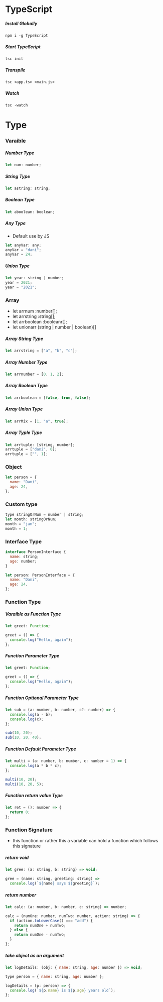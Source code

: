 # TypeScript

##### Install Globally

```properties
npm i -g TypeScript
```

##### Start TypeScript

```properties
tsc init
```

##### Transpile

```properties
tsc <app.ts> <main.js>
```

##### Watch

```properties
tsc -watch
```

# Type

### Varaible

##### Number Type

```js
let num: number;
```

##### String Type

```js
let astring: string;
```

##### Boolean Type

```js
let aboolean: boolean;
```

##### Any Type

- Default use by JS

```js
let anyVar: any;
anyVar = "dani";
anyVar = 24;
```

##### Union Type

```js
let year: string | number;
year = 2021;
year = "2021";
```

### Array

- let arrnum :number[];
- let arrstring :string[];
- let arrboolean :booleanr[];
- let unionarr (string | number | boolean)[]

##### Array String Type

```js
let arrstring = ["a", "b", "c"];
```

##### Array Number Type

```js
let arrnumber = [0, 1, 2];
```

##### Array Boolean Type

```js
let arrboolean = [false, true, false];
```

##### Array Union Type

```js
let arrMix = [1, "a", true];
```

##### Array Typle Type

```js
let arrtuple: [string, number];
arrtuple = ["dani", 0];
arrtuple = ["", 1];
```

### Object

```js
let person = {
  name: "Dani",
  age: 24,
};
```

### Custom type

```js
type stringOrNum = number | string;
let month: stringOrNum;
month = "jan";
month = 1;
```

### Interface Type

```js
interface PersonInterface {
  name: string;
  age: number;
}

let person: PersonInterface = {
  name: "Dani",
  age: 24,
};
```

### Function Type

##### Varaible as Function Type

```js
let greet: Function;

greet = () => {
  console.log("Hello, again");
};
```

##### Function Parameter Type

```js
let greet: Function;

greet = () => {
  console.log("Hello, again");
};
```

##### Function Optional Parameter Type

```js
let sub = (a: number, b: number, c?: number) => {
  console.log(a - b);
  console.log(c);
};

sub(10, 20);
sub(10, 20, 40);
```

##### Function Default Parameter Type

```js
let multi = (a: number, b: number, c: number = 1) => {
  console.log(a * b * c);
};

multi(10, 20);
multi(10, 20, 5);
```

##### Function return value Type

```js
let ret = (): number => {
  return 0;
};
```

### Function Signature

- this function or rather this a variable can hold a function which follows this signature

##### return void

```js
let gree: (a: string, b: string) => void;

gree = (name: string, greeting: string) =>
  console.log(`${name} says ${greeting}`);
```

##### return number

```js
let calc: (a: number, b: number, c: string) => number;

calc = (numOne: number, numTwo: number, action: string) => {
  if (action.toLowerCase() === "add") {
    return numOne + numTwo;
  } else {
    return numOne - numTwo;
  }
};
```

##### take object as an argument

```js
let logDetails: (obj: { name: string, age: number }) => void;

type person = { name: string, age: number };

logDetails = (p: person) => {
  console.log(`${p.name} is ${p.age} years old`);
};
```
